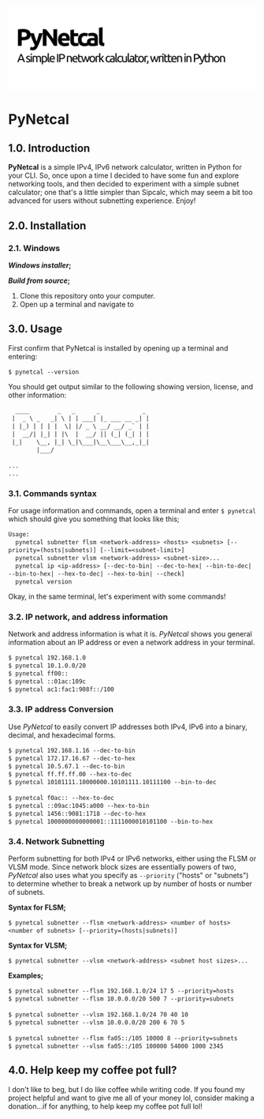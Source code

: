 ![PyNetcal](res/header.png)

# PyNetcal

## 1.0. Introduction

**PyNetcal** is a simple IPv4, IPv6 network calculator, written in Python for your CLI. So, once upon a time I decided to have some fun and explore networking tools, and then decided to experiment with a simple subnet calculator; one that's a little simpler than Sipcalc, which may seem a bit too advanced for users without subnetting experience. Enjoy!

## 2.0. Installation

### 2.1. Windows

***Windows installer*;**



***Build from source*;**

1. Clone this repository onto your computer.
2. Open up a terminal and navigate to 



## 3.0. Usage

First confirm that PyNetcal is installed by opening up a terminal and entering:

```shell
$ pynetcal --version
```

You should get output similar to the following showing version, license, and other information:

```shell
  ____        _   _      _            _ 
 |  _ \ _   _| \ | | ___| |_ ___ __ _| |
 | |_) | | | |  \| |/ _ \ __/ __/ _` | |
 |  __/| |_| | |\  |  __/ || (_| (_| | |
 |_|    \__, |_| \_|\___|\__\___\__,_|_|
        |___/                           
    
...
...
```

### 3.1. Commands syntax

For usage information and commands, open a terminal and enter `$ pynetcal` which should give you something that looks like this;

```shell
Usage:
  pynetcal subnetter flsm <network-address> <hosts> <subnets> [--priority=(hosts|subnets)] [--limit=<subnet-limit>]
  pynetcal subnetter vlsm <network-address> <subnet-size>...
  pynetcal ip <ip-address> [--dec-to-bin| --dec-to-hex| --bin-to-dec| --bin-to-hex| --hex-to-dec| --hex-to-bin| --check]
  pynetcal version
```

Okay, in the same terminal, let's experiment with some commands!

### 3.2. IP network, and address information

Network and address information is what it is. *PyNetcal* shows you general information about an IP address or even a network address in your terminal.

```shell
$ pynetcal 192.168.1.0
$ pynetcal 10.1.0.0/20
$ pynetcal ff00::
$ pynetcal ::01ac:109c
$ pynetcal ac1:fac1:908f::/100
```

### 3.3. IP address Conversion

Use *PyNetcal* to easily convert IP addresses both IPv4, IPv6 into a binary, decimal, and hexadecimal forms.

```shell
$ pynetcal 192.168.1.16 --dec-to-bin
$ pynetcal 172.17.16.67 --dec-to-hex
$ pynetcal 10.5.67.1 --dec-to-bin
$ pynetcal ff.ff.ff.00 --hex-to-dec
$ pynetcal 10101111.10000000.10101111.10111100 --bin-to-dec

$ pynetcal f0ac:: --hex-to-dec
$ pynetcal ::09ac:1045:a000 --hex-to-bin
$ pynetcal 1456::9081:1718 --dec-to-hex
$ pynetcal 1000000000000001::1111000010101100 --bin-to-hex
```

### 3.4. Network Subnetting

Perform subnetting for both IPv4 or IPv6 networks, either using the FLSM or VLSM mode. Since network block sizes are essentially powers of two, *PyNetcal* also uses what you specify as `--priority` ("hosts" or "subnets") to determine whether to break a network up by number of hosts or number of subnets.

**Syntax for FLSM;**

```shell
$ pynetcal subnetter --flsm <network-address> <number of hosts> <number of subnets> [--priority=(hosts|subnets)]
```

**Syntax for VLSM;**

```shell
$ pynetcal subnetter --vlsm <network-address> <subnet host sizes>...
```

**Examples;**

```shell
$ pynetcal subnetter --flsm 192.168.1.0/24 17 5 --priority=hosts
$ pynetcal subnetter --flsm 10.0.0.0/20 500 7 --priority=subnets

$ pynetcal subnetter --vlsm 192.168.1.0/24 70 40 10
$ pynetcal subnetter --vlsm 10.0.0.0/20 200 6 70 5

$ pynetcal subnetter --flsm fa05::/105 10000 8 --priority=subnets
$ pynetcal subnetter --vlsm fa05::/105 100000 54000 1000 2345
```



## 4.0. Help keep my coffee pot full?

I don't like to beg, but I do like coffee while writing code. If you found my project helpful and want to give me all of your money lol, consider making a donation...if for anything, to help keep my coffee pot full lol!